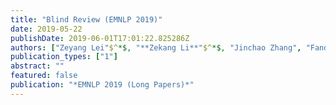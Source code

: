 ```yaml
---
title: "Blind Review (EMNLP 2019)"
date: 2019-05-22
publishDate: 2019-06-01T17:01:22.825286Z
authors: ["Zeyang Lei"$^*$, "**Zekang Li**"$^*$, "Jinchao Zhang", "Fandong Meng", "Yang Feng", "Cheng Niu", "Jie Zhou"]
publication_types: ["1"]
abstract: ""
featured: false
publication: "*EMNLP 2019 (Long Papers)*"
---
```


